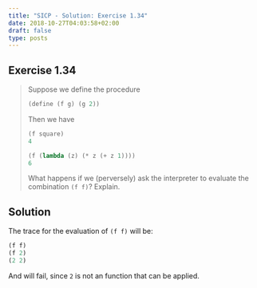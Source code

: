 ```yaml
---
title: "SICP - Solution: Exercise 1.34"
date: 2018-10-27T04:03:58+02:00
draft: false
type: posts
---
```


## Exercise 1.34

> Suppose we define the procedure
> 
> ```scheme
> (define (f g) (g 2))
> ```
> 
> Then we have
> 
> ```scheme
> (f square)
> 4
> 
> (f (lambda (z) (* z (+ z 1))))
> 6
> ```
> 
> What happens if we (perversely) ask the interpreter to evaluate the combination `(f f)`? Explain.

## Solution

The trace for the evaluation of `(f f)` will be:

```scheme
(f f)
(f 2)
(2 2)
```

And will fail, since `2` is not an function that can be applied.
